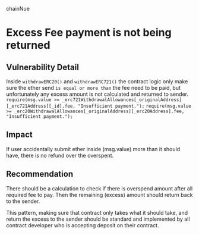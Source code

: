 chainNue
# Excess Fee payment is not being returned

## Vulnerability Detail

Inside `withdrawERC20()` and `withdrawERC721()` the contract logic only make sure the ether send  `is equal or more than` the fee need to be paid, but unfortunately any excess amount is not calculated and returned to sender.
`require(msg.value >= _erc721WithdrawalAllowances[_originalAddress][_erc721Address][_id].fee, "Insufficient payment.");`
`require(msg.value >= _erc20WithdrawalAllowances[_originalAddress][_erc20Address].fee, "Insufficient payment.");`

## Impact
If user accidentally submit ether inside (msg.value) more than it should have, there is no refund over the overspent.

## Recommendation
There should be a calculation to check if there is overspend amount after all required fee to pay. Then the remaining (excess) amount should return back to the sender. 

This pattern, making sure that contract only takes what it should take, and return the excess to the sender should be standard and implemented by all contract developer who is accepting deposit on their contract.